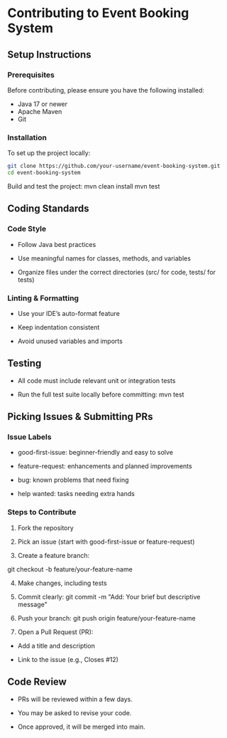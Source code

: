 # Contributing to Event Booking System


## Setup Instructions

### Prerequisites

Before contributing, please ensure you have the following installed:

- Java 17 or newer
- Apache Maven
- Git

###  Installation

To set up the project locally:

```bash
git clone https://github.com/your-username/event-booking-system.git
cd event-booking-system

```

Build and test the project:
mvn clean install
mvn test

## Coding Standards

### Code Style
- Follow Java best practices

- Use meaningful names for classes, methods, and variables

- Organize files under the correct directories (src/ for code, tests/ for tests)

### Linting & Formatting

- Use your IDE’s auto-format feature

- Keep indentation consistent

- Avoid unused variables and imports

## Testing

-  All code must include relevant unit or integration tests

-  Run the full test suite locally before committing:
  mvn test

## Picking Issues & Submitting PRs

###  Issue Labels

- good-first-issue: beginner-friendly and easy to solve

- feature-request: enhancements and planned improvements

- bug: known problems that need fixing

- help wanted: tasks needing extra hands

### Steps to Contribute

1. Fork the repository

2. Pick an issue (start with good-first-issue or feature-request)

3. Create a feature branch:
   
git checkout -b feature/your-feature-name

4. Make changes, including tests
   
5. Commit clearly:
   git commit -m "Add: Your brief but descriptive message"

6. Push your branch:
git push origin feature/your-feature-name

7. Open a Pull Request (PR):

- Add a title and description

- Link to the issue (e.g., Closes #12)

## Code Review

 - PRs will be reviewed within a few days.

- You may be asked to revise your code.

- Once approved, it will be merged into main.
